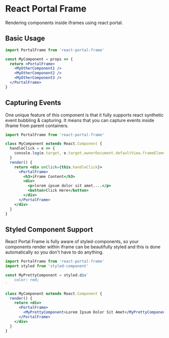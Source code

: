 # React Portal Frame
Rendering components inside iframes using react portal.

## Basic Usage

```jsx harmony
import PortalFrame from 'react-portal-frame'

const MyComponent = props => {
  return <PortalFrame>
    <MyOtherComponent1 />
    <MyOtherComponent2 />
    <MyOtherComponent3 />
  </PortalFrame>
}
```

## Capturing Events

One unique feature of this component is that it fully supports react synthetic event bubbling & capturing. It means that you can capture events inside iframe from parent containers.

```jsx harmony
import PortalFrame from 'react-portal-frame'

class MyComponent extends React.Component {
  handleClick = e => {
    console.log(e.target, e.target.ownerDocument.defaultView.frameElement)
  }
  render() {
    return <div onClick={this.handleClick}>
      <PortalFrame>
        <h3>iFrame Content</h3>
        <div>
          <p>lorem ipsum dolor sit amet....</p>
          <button>Click Here</button>
        </div>
      </PortalFrame>
    </div>
  }
}
```

## Styled Component Support

React Portal Frame is fully aware of styled-components, so your components render within iframe can be beautifully styled and this is done automatically so you don't have to do anything.   

```jsx harmony
import PortalFrame from 'react-portal-frame'
import styled from 'styled-component'

const MyPrettyComponent = styled.div`
    color: red;
`

class MyComponent extends React.Component {
  render() {
    return <div>
      <PortalFrame>
        <MyPrettyComponent>Lorem Ipsum Dolor Sit Amet</MyPrettyComponent>
      </PortalFrame>
    </div>
  }
}
```
